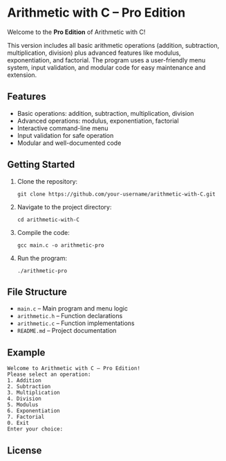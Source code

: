 # Arithmetic with C – Pro Edition

Welcome to the **Pro Edition** of Arithmetic with C!

This version includes all basic arithmetic operations (addition, subtraction, multiplication, division) plus advanced features like modulus, exponentiation, and factorial. The program uses a user-friendly menu system, input validation, and modular code for easy maintenance and extension.

## Features

- Basic operations: addition, subtraction, multiplication, division
- Advanced operations: modulus, exponentiation, factorial
- Interactive command-line menu
- Input validation for safe operation
- Modular and well-documented code

## Getting Started

1. Clone the repository:
   ```
   git clone https://github.com/your-username/arithmetic-with-C.git
   ```
2. Navigate to the project directory:
   ```
   cd arithmetic-with-C
   ```
3. Compile the code:
   ```
   gcc main.c -o arithmetic-pro
   ```
4. Run the program:
   ```
   ./arithmetic-pro
   ```

## File Structure

- `main.c` – Main program and menu logic
- `arithmetic.h` – Function declarations
- `arithmetic.c` – Function implementations
- `README.md` – Project documentation

## Example

```
Welcome to Arithmetic with C – Pro Edition!
Please select an operation:
1. Addition
2. Subtraction
3. Multiplication
4. Division
5. Modulus
6. Exponentiation
7. Factorial
0. Exit
Enter your choice:
```

## License
